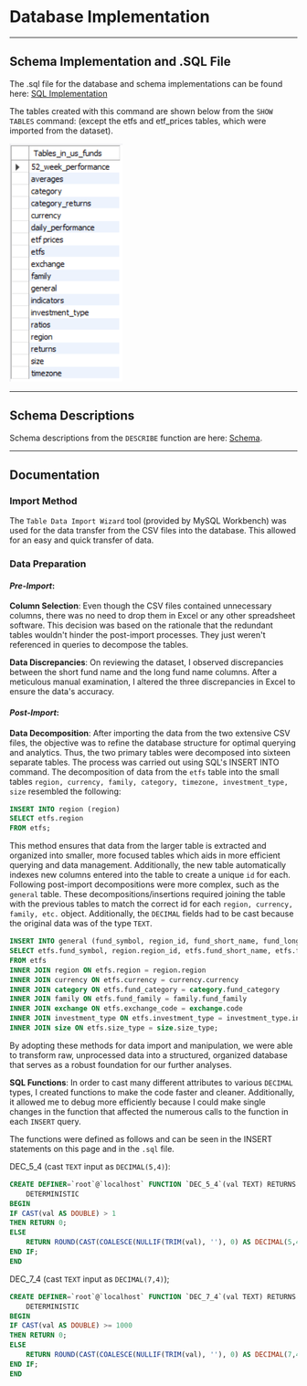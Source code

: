 # Database Implementation
---
## Schema Implementation and .SQL File

The .sql file for the database and schema implementations can be found here: [SQL Implementation](Resources/US_Funds_DB_Implementation.sql)

The tables created with this command are shown below from the `SHOW TABLES` command: (except the etfs and etf_prices tables, which were imported from the dataset).

![Database Tables](Resources/Tables.png)

---
## Schema Descriptions
Schema descriptions from the `DESCRIBE` function are here: [Schema](Schema.md).

---
## Documentation
### Import Method
The `Table Data Import Wizard` tool (provided by MySQL Workbench) was used for the data transfer from the CSV files into the database. This allowed for an easy and quick transfer of data.


### Data Preparation
#### _Pre-Import_:
**Column Selection**: Even though the CSV files contained unnecessary columns, there was no need to drop them in Excel or any other spreadsheet software. This decision was based on the rationale that the redundant tables wouldn't hinder the post-import processes. They just weren't referenced in queries to decompose the tables.

**Data Discrepancies**: On reviewing the dataset, I observed discrepancies between the short fund name and the long fund name columns. After a meticulous manual examination, I altered the three discrepancies in Excel to ensure the data's accuracy.

#### _Post-Import_:
**Data Decomposition**: After importing the data from the two extensive CSV files, the objective was to refine the database structure for optimal querying and analytics. Thus, the two primary tables were decomposed into sixteen separate tables. The process was carried out using SQL's INSERT INTO command.
The decomposition of data from the `etfs` table into the small tables `region, currency, family, category, timezone, investment_type, size` resembled the following:

```sql
INSERT INTO region (region)
SELECT etfs.region
FROM etfs;
```

This method ensures that data from the larger table is extracted and organized into smaller, more focused tables which aids in more efficient querying and data management. Additionally, the new table automatically indexes new columns entered into the table to create a unique `id` for each. Following post-import decompositions were more complex, such as the `general` table. These decompositions/insertions required joining the table with the previous tables to match the correct id for each `region, currency, family, etc.` object. Additionally, the `DECIMAL` fields had to be cast because the original data was of the type `TEXT`. 

```sql
INSERT INTO general (fund_symbol, region_id, fund_short_name, fund_long_name, currency_id, category_id, family_id, exchange_id, total_net_assets, investment_strategy, fund_yield, inception_date, annual_holdings_turnover, investment_type_id, size_id)
SELECT etfs.fund_symbol, region.region_id, etfs.fund_short_name, etfs.fund_long_name, currency.currency_id, category.category_id, family.family_id, exchange.exchange_id, etfs.total_net_assets, etfs.investment_strategy, etfs.fund_yield, etfs.inception_date, etfs.annual_holdings_turnover, investment_type.investment_type_id, size.size_id)
FROM etfs
INNER JOIN region ON etfs.region = region.region
INNER JOIN currency ON etfs.currency = currency.currency
INNER JOIN category ON etfs.fund_category = category.fund_category
INNER JOIN family ON etfs.fund_family = family.fund_family
INNER JOIN exchange ON etfs.exchange_code = exchange.code
INNER JOIN investment_type ON etfs.investment_type = investment_type.investment_type
INNER JOIN size ON etfs.size_type = size.size_type;
```

By adopting these methods for data import and manipulation, we were able to transform raw, unprocessed data into a structured, organized database that serves as a robust foundation for our further analyses.

**SQL Functions**: In order to cast many different attributes to various `DECIMAL` types, I created functions to make the code faster and cleaner. Additionally, it allowed me to debug more efficiently because I could make single changes in the function that affected the numerous calls to the function in each `INSERT` query.

The functions were defined as follows and can be seen in the INSERT statements on this page and in the `.sql` file.

DEC_5_4 (cast `TEXT` input as `DECIMAL(5,4)`):
```sql
CREATE DEFINER=`root`@`localhost` FUNCTION `DEC_5_4`(val TEXT) RETURNS decimal(5,4)
    DETERMINISTIC
BEGIN
IF CAST(val AS DOUBLE) > 1
THEN RETURN 0;
ELSE 
	RETURN ROUND(CAST(COALESCE(NULLIF(TRIM(val), ''), 0) AS DECIMAL(5,4)), 4);
END IF;
END
```

DEC_7_4 (cast `TEXT` input as `DECIMAL(7,4)`);
```sql
CREATE DEFINER=`root`@`localhost` FUNCTION `DEC_7_4`(val TEXT) RETURNS decimal(7,4)
    DETERMINISTIC
BEGIN
IF CAST(val AS DOUBLE) >= 1000
THEN RETURN 0;
ELSE 
	RETURN ROUND(CAST(COALESCE(NULLIF(TRIM(val), ''), 0) AS DECIMAL(7,4)), 4);
END IF;
END
```
